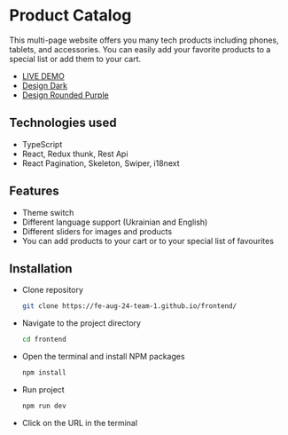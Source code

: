 # Product Catalog

This multi-page website offers you many tech products including phones, tablets, and accessories.
You can easily add your favorite products to a special list or add them to your cart.

  - [LIVE DEMO](https://fe-aug-24-team-1.github.io/frontend/)
  - [Design Dark](https://www.figma.com/design/BUusqCIMAWALqfBahnyIiH/Phone-catalog-(V2)-Original-Dark?node-id=0-1&p=f)
  - [Design Rounded Purple](https://www.figma.com/design/xMK2Dy0mfBbJJSNctmOuLW/Phone-catalog-(V2)-Rounded-Style-1?node-id=0-1)
   
## Technologies used

  - TypeScript
  - React, Redux thunk, Rest Api
  - React Pagination, Skeleton, Swiper, i18next

## Features

  - Theme switch
  - Different language support (Ukrainian and English)
  - Different sliders for images and products
  - You can add products to your cart or to your special list of favourites

## Installation

  - Clone repository
    
    ```bash
    git clone https://fe-aug-24-team-1.github.io/frontend/
    ```
  - Navigate to the project directory

    ```bash
    cd frontend
    ```
  - Open the terminal and install NPM packages

    ```bash
    npm install
    ```
  - Run project

    ```bash
    npm run dev
    ```
  - Click on the URL in the terminal

